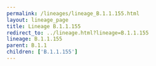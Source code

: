 ```yaml
---
permalink: /lineages/lineage_B.1.1.155.html
layout: lineage_page
title: Lineage B.1.1.155
redirect_to: ../lineage.html?lineage=B.1.1.155
lineage: B.1.1.155
parent: B.1.1
children: ['B.1.1.155']
---
```

